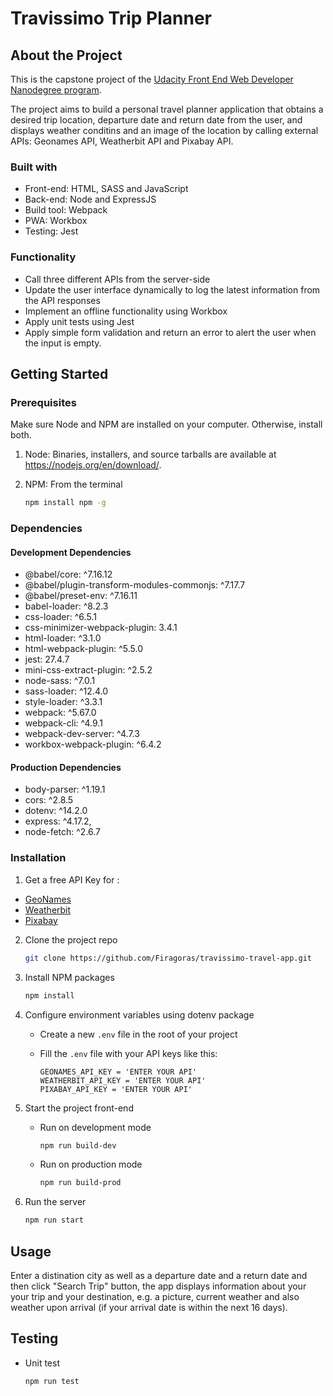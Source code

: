 # Travissimo Trip Planner

## About the Project

This is the capstone project of the [Udacity Front End Web Developer Nanodegree program](https://www.udacity.com/course/front-end-web-developer-nanodegree--nd0011).

The project aims to build a personal travel planner application that obtains a desired trip location, departure date and return date from the user, and displays weather conditins and an image of the location by calling external APIs: Geonames API, Weatherbit API and Pixabay API.

### Built with

- Front-end: HTML, SASS and JavaScript
- Back-end: Node and ExpressJS
- Build tool: Webpack
- PWA: Workbox
- Testing: Jest

### Functionality

- Call three different APIs from the server-side
- Update the user interface dynamically to log the latest information from the API responses
- Implement an offline functionality using Workbox
- Apply unit tests using Jest
- Apply simple form validation and return an error to alert the user when the input is empty.

## Getting Started

### Prerequisites

Make sure Node and NPM are installed on your computer. Otherwise, install both.

1. Node: Binaries, installers, and source tarballs are available at <https://nodejs.org/en/download/>.

2. NPM: From the terminal
   ```sh
   npm install npm -g
   ```

### Dependencies

#### Development Dependencies

- @babel/core: ^7.16.12
- @babel/plugin-transform-modules-commonjs: ^7.17.7
- @babel/preset-env: ^7.16.11
- babel-loader: ^8.2.3
- css-loader: ^6.5.1
- css-minimizer-webpack-plugin: 3.4.1
- html-loader: ^3.1.0
- html-webpack-plugin: ^5.5.0
- jest: 27.4.7
- mini-css-extract-plugin: ^2.5.2
- node-sass: ^7.0.1
- sass-loader: ^12.4.0
- style-loader: ^3.3.1
- webpack: ^5.67.0
- webpack-cli: ^4.9.1
- webpack-dev-server: ^4.7.3
- workbox-webpack-plugin: ^6.4.2

#### Production Dependencies

- body-parser: ^1.19.1
- cors: ^2.8.5
- dotenv: ^14.2.0
- express: ^4.17.2,
- node-fetch: ^2.6.7

### Installation

1. Get a free API Key for :

- [GeoNames](http://www.geonames.org/)
- [Weatherbit](https://www.weatherbit.io/api/)
- [Pixabay](https://pixabay.com/api/docs/)

2. Clone the project repo

   ```sh
   git clone https://github.com/Firagoras/travissimo-travel-app.git
   ```

3. Install NPM packages

   ```sh
   npm install
   ```

4. Configure environment variables using dotenv package

   - Create a new `.env` file in the root of your project

   - Fill the `.env` file with your API keys like this:
     ```
     GEONAMES_API_KEY = 'ENTER YOUR API'
     WEATHERBIT_API_KEY = 'ENTER YOUR API'
     PIXABAY_API_KEY = 'ENTER YOUR API'
     ```

5. Start the project front-end

   - Run on development mode
     ```sh
     npm run build-dev
     ```
   - Run on production mode
     ```sh
     npm run build-prod
     ```

6. Run the server

   ```sh
   npm run start
   ```

## Usage

Enter a distination city as well as a departure date and a return date and then click "Search Trip" button, the app displays information about your your trip and your destination, e.g. a picture, current weather and also weather upon arrival (if your arrival date is within the next 16 days).

## Testing

- Unit test
  ```sh
  npm run test
  ```
